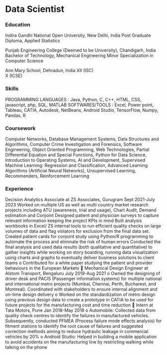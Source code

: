 # Data Scientist
### Education
Indira Gandhi National Open University, New Delhi, India
Post Graduate Diploma, Applied Statistics

Punjab Engineering College (Deemed to be University), Chandigarh, India
Bachelor of Technology, Mechanical Engineering
Minor Specialization in Computer Science

Ann Mary School, Dehradun, India
XII (ISC)	
X (ICSE)

### Skills
PROGRAMMING LANGUAGES	:	Java, Python, C, C++, HTML, CSS, javascript, php, SQL, MATLAB
SOFTWARES/TOOLS		:	Excel, Power point, Tableau, CATIA, Autodesk, NetBeans, Android
						Studio, TensorFlow, Numpy, Pandas, R
### Coursework
Computer Networks, Database Management Systems, Data Structures and Algorithms, Computer Crime Investigation and Forensics, Software Engineering, Object Oriented Programming, Web Technologies, Partial Differential Equation and Special Functions, Python for Data Science, Introduction to Operating Systems, AI and Development, Supervised Machine Learning: Regression and Classification, Advanced Learning Algorithms (Artificial Neural Networks), Unsupervised Learning, Recommenders, Reinforcement Learning  
### Experience
Decision Analytics Associate at ZS Associates, Gurugram					        Sept 2021-July 2023
Worked on multiple US as well as multi country market research projects including ATU (awareness, trial and usage), Chart Audit, Demand estimation and Conjoint
Designed patient and physician surveys to capture relevant information keeping the project KPIs in mind
Built analysis workbooks in Excel/ ZS internal tools to run efficient quality checks on large volumes of data and flag violators for exclusion from the final data set. Created patient cards for conjoint study using Python/R programming to automate the process and eliminate the risk of human errors
Conducted the final analysis and used data results (both qualitative and quantitative) to gather insights while working on story boarding, running data visualization using charts and graphs to eventually deliver business solutions to client teams
o	Contributed for a white paper studying the patient and provider behaviours in the European Markets
	Mechanical Design Engineer at Alstom Transport, Bengaluru 				      July 2019-Aug 2021
o	Owned the designing of driver desk and PACIS (Passenger information systems) for multiple national and international metro projects (Mumbai, Chennai, Perth, Bucharest, and Montreal). Coordinated with stakeholders to ensure internal alignment and on-time design delivery
o	Worked on the standardization of metro design using previous design data to create a prototype in CATIA to be used for future projects for the manufacturing cost and time reduction
	Intern at Tata Motors, Pune								                              Jan 2018-May 2018
o	Automobile: Collected data from quality check centres to identify the failures in manufactured vehicles. Subsequently, conducted PFMEA (Process failure mode effects analysis) for fitment stations to identify the root cause of failures and suggested correction methods aiming to reduce hydraulic leakage in commercial vehicles by 20%
o	Android Studio: Helped in building a mobile application to avoid accidents on the manufacturing line by restricting walking while talking on the phone
